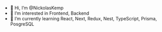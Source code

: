 - 👋 Hi, I’m @NickolasKemp
- 👀 I’m interested in Frontend, Backend
- 🌱 I’m currently learning React, Next, Redux, Nest, TypeScript, Prisma, PosgreSQL

<!---
NickolasKemp/NickolasKemp is a ✨ special ✨ repository because its `README.md` (this file) appears on your GitHub profile.
You can click the Preview link to take a look at your changes.
--->
